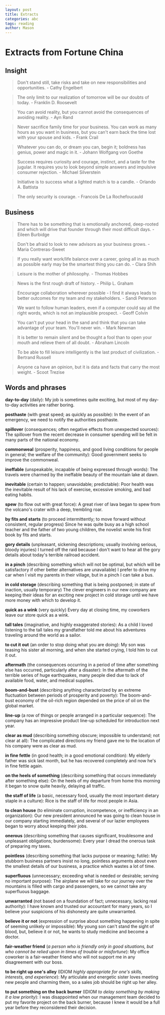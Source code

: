 ```yaml
---
layout: post
title: Extracts
categories: abc
tags: reading
author: Mason
---
```


# Extracts from Fortune China

## Insight

> Don't stand still, take risks and take on new responsibilities and opportunities. - Cathy Engelbert

> The only limit to our realization of tomorrow will be our doubts of today. - Franklin D. Roosevelt

> You can avoid reality, but you cannot avoid the consequences of avoiding reality. - Ayn Rand

> Never sacrifice family time for your business. You can work as many hours as you want in business, but you can't earn back the time lost with your spouse and kids. - Frank Crail

> Whatever you can do, or dream you can, begin it; boldness has genius, power and magic in it. - Johann Wolfgang von Goethe

> Success requires curiosity and courage, instinct, and a taste for the jugular. It requires you to look beyond simple answers and impulsive consumer rejection. - Michael Silverstein

> Initiative is to success what a lighted match is to a candle. - Orlando A. Battista

> The only security is courage. - Francois De La Rochefoucauld

## Business

> There has to be something that is emotionally anchored, deep-rooted and which will drive that founder through their most difficult days.  - Eileen Burbidge

> Don't be afraid to look to new advisors as your business grows. - Maria Contreras-Sweet

> If you really want work/life balance over a career, going all in as much as possible early may be the smartest thing you can do. - Clara Shih

> Leisure is the mother of philosophy. - Thomas Hobbes

> News is the first rough draft of history. - Philip L. Graham

> Encourage collaboration wherever possible - I find it always leads to better outcomes for my team and my stakeholders. - Sandi Peterson

> We want to follow human leaders, even if a computer could say all the right words, which is not an implausible prospect. - Geoff Colvin

> You can't put your head in the sand and think that you can take advantage of your team. You'll never win. - Mark Newman

> It is better to remain silent and be thought a fool than to open your mouth and relieve them of all doubt. - Abraham Lincoln

> To be able to fill leisure intelligently is the last product of civilization. - Bertrand Russell

> Anyone ca have an opinion, but it is data and facts that carry the most weight. - Scoot Trezise

## Words and phrases

**day-to-day** (daily): My job is sometimes quite exciting, but most of my day-to-day activities are rather boring.

**posthaste** (with great speed; as quickly as possible): In the event of an emergency, we need to notify the authorities posthaste.

**spillover** (consequences; often negative effects from unexpected sources): The spillover from the recent decrease in consumer spending will be felt in many parts of the national economy.

**commonweal** (prosperity, happiness, and good living conditions for people in general; the welfare of the community): Good government seeks to improve the commonweal.

**ineffable** (unspeakable, incapable of being expressed through words): The travels were charmed by the ineffable beauty of the mountain lake at dawn.

**inevitable** (certain to happen; unavoidable; predictable): Poor health was the inevitable result of his lack of exercise, excessive smoking, and bad eating habits.

**spew** (to flow out with great force): A great river of lava began to spew from the volcano's crater with a deep, trembling roar.

**by fits and starts** (to proceed intermittently; to move forward without consistent, regular progress) Since he was quite busy as a high school teacher and the father of two young children, the novelist wrote his first book by fits and starts.

**gory details** (unpleasant, sickening descriptions; usually involving serious, bloody injuries) I turned off the raid because I don't want to hear all the gory details about today's terrible railroad accident.

**in a pinch** (describing something which will not be optimal, but which will be satisfactory if other better alternatives are unavailable) I prefer to drive my car when I visit my parents in their village, but in a pinch I can take a bus.

**in cold storage** (describing something that is being postponed; in state of inaction, usually temporary) The clever engineers in our new company are keeping their ideas for an exciting new project in cold storage until we have more money with which to develop it.

**quick as a wink** (very quickly) Every day at closing time, my coworkers leave our store quick as a wink.

**tall tales** (imaginative, and highly exaggerated stories): As a child I loved listening to the tall tales my grandfather told me about his adventures traveling around the world as a sailor.

**to cut it out** (an order to stop doing what you are doing): My son was teasing his sister all morning, and when she started crying, I told him to cut it out.

**aftermath** (the consequences occurring in a period of time after something else has occurred, particularly after a disaster): In the aftermath of the terrible series of huge earthquakes, many people died due to lack of available food, water, and medical supplies.

**boom-and-bust** (describing anything characterized by an extreme fluctuation between periods of prosperity and poverty): The boom-and-bust economy of the oil-rich region depended on the price of oil on the global market.

**line-up** (a row of things or people arranged in a particular sequence): The company has an impressive product line-up scheduled for introduction next year.

**clear as mud** (describing something obscure; impossible to understand; not clear at all): The complicated directions my friend gave me to the location of his company were as clear as mud.

**in fine fettle** (in good health; in a good emotional condition): My elderly father was sick last month, but he has recovered completely and now he's in fine fettle again.

**on the heels of something** (describing something that occurs immediately after something else): On the heels of my departure from home this morning it began to snow quite heavily, delaying all traffic.

**the staff of life** (a basic, necessary food, usually the most important dietary staple in a culture): Rice is the staff of life for most people in Asia.

**to clean house** (to eliminate corruption, incompetence, or inefficiency in an organization): Our new president announced he was going to clean house in our company starting immediately, and several of our lazier employees began to worry about keeping their jobs.

**onerous** (describing something that causes significant, troublesome and unpleasant obligations; burdensome): Every year I dread the onerous task of preparing my taxes.

**pointless** (describing something that lacks purpose or meaning; futile): My stubborn business partners insist no long, pointless arguments about even the smallest details of our business, a practice which wastes a lot of time.

**superfluous** (unnecessary; exceeding what is needed or desirable; serving no important purpose): The airplane we will take for our journey over the mountains is filled with cargo and passengers, so we cannot take any superfluous baggage.

**unwarranted** (not based on a foundation of fact; unnecessary, lacking real authority): I have known and trusted our accountant for many years, so I believe your suspicions of his dishonesty are quite unwarranted.

**believe it or not** (expression of surprise about something happening in spite of seeming unlikely or impossible): My young son can't stand the sight of blood, but, believe it or not, he wants to study medicine and become a doctor.

**fair-weather friend** (*a person who is friendly only in good situations, but who cannot be relied upon in times of trouble or misfortune*): My office coworker is a fair-weather friend who will not support me in any disagreement with our boss.

**to be right up one's alley** (IDIOM *highly appropriate for one's skills, interests, and experience*): My articulate and energetic sister loves meeting new people and charming them, so a sales job should be right up her alley.

**to put something on the back burner** (IDIOM *to delay something by making it a low priority*): I was disappointed when our management team decided to put my favorite project on the back burner, because I knew it would be a full year before they reconsidered their decision.
